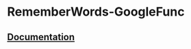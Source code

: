 # RememberWords-GoogleFunc

## [Documentation](https://andrewti.github.io/RememberWords-GoogleFunc/)
